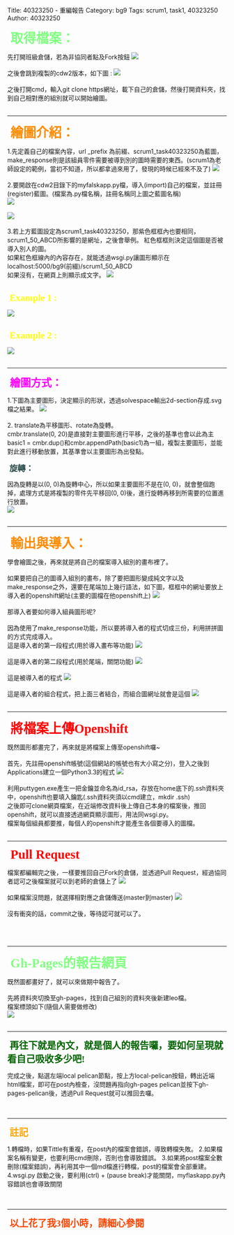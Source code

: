 Title: 40323250 - 重編報告
Category: bg9
Tags: scrum1, task1, 40323250
Author: 40323250

<!-- PELICAN_END_SUMMARY -->
<p><span style="font-size: 22pt; font-family: 'arial black', 'avant garde';">&nbsp;<strong><span style="color: #82FF82;">取得檔案：</span></strong></span></p>
先打開班級倉儲，若為非協同者點及Fork按鈕
<img src="./../files/bg9/40323250/fork_1.png">
</br>
</br>
之後會跳到複製的cdw2版本，如下圖 :
<img src="./../files/bg9/40323250/fork_2.png">
</br>
</br>   
之後打開cmd，輸入git clone https網址，載下自己的倉儲，然後打開資料夾，找到自己相對應的組別就可以開始繪圖。
</br>
</br>
<hr>
<p><span style="font-size: 22pt; font-family: 'arial black', 'avant garde';">&nbsp;<strong><span style="color: #FF8C00;">繪圖介紹：</span></strong></span></p>
1.先定義自己的檔案內容，url _prefix 為前綴、scrum1_task40323250為藍圖，make_response則是該組員零件需要被導到別的圖時需要的東西。(scrum1為老師設定的範例，當初不知道，所以都拿過來用了，發現的時候已經來不及了)
<img src="./../files/bg9/40323250/blueprint.png">
</br>
</br>
2.要開啟在cdw2目錄下的myfalskapp.py檔，導入(import)自己的檔案，並註冊(register)藍圖。(檔案為.py檔名稱，註冊名稱同上圖之藍圖名稱)
</br>
<img src="./../files/bg9/40323250/myflaskapp.png">
</br>
</br>
<img src="./../files/bg9/40323250/register.png">
</br>
</br>
3.若上方藍圖設定為scrum1_task40323250，那紫色框框內也要相同，scrum1_50_ABCD所影響的是網址，之後會舉例。
紅色框框則決定這個圖是否被導入別人的圖。
</br>
如果紅色框線內的內容存在，就能透過wsgi.py讓圖形顯示在 localhost:5000/bg9(前綴)/scrum1_50_ABCD
</br>
如果沒有，在網頁上則顯示成文字。
<img src="./../files/bg9/40323250/print_1.png">
</br>
</br>
<p><span style="font-size: 16pt; font-family: 'arial black', 'avant garde';">&nbsp;<strong><span style="color: #FFFF00;">Example 1 :</span></strong></span></p>
<img src="./../files/bg9/40323250/word.png">
</br>
</br>
<p><span style="font-size: 16pt; font-family: 'arial black', 'avant garde';">&nbsp;<strong><span style="color: #FFFF00;">Example 2 :</span></strong></span></p>
<img src="./../files/bg9/40323250/paint_2.png">
</br>
</br>
<hr>
<p><span style="font-size: 18pt; font-family: 'arial black', 'avant garde';">&nbsp;<strong><span style="color: #FF00FF;">繪圖方式：</span></strong></span></p>
1.下圖為主要圖形，決定顯示的形狀，透過solvespace輸出2d-section存成.svg檔之結果。
<img src="./../files/bg9/40323250/shape.png">
</br>
</br>
2. translate為平移圖形、rotate為旋轉。
</br>
cmbr.translate(0, 20)是直接對主要圖形進行平移，之後的基準也會以此為主
basic1 = cmbr.dup()和cmbr.appendPath(basic1)為一組，複製主要圖形，並能對此進行移動放置，其基準會以主要圖形為出發點。
<p><span style="font-size: 14pt; font-family: 'arial black', 'avant garde';">&nbsp;<strong><span style="color: #2F4F4F;">旋轉：</span></strong></span></p>
因為旋轉是以(0, 0)為旋轉中心，所以如果主要圖形不是在(0, 0)，就會整個跑掉，處理方式是將複製的零件先平移回(0, 0)後，進行旋轉再移到所需要的位置進行放置。
</br>
<img src="./../files/bg9/40323250/position.png">
</br>
</br>
<hr>
<p><span style="font-size: 22pt; font-family: 'arial black', 'avant garde';">&nbsp;<strong><span style="color: #FF8C00;">輸出與導入：</span></strong></span></p>
學會繪圖之後，再來就是將自己的檔案導入組別的畫布裡了。
</br>
</br>
如果要把自己的圖導入組別的畫布，除了要把圖形變成純文字以及make_response之外，還要在尾端加上幾行語法，如下圖，框框中的網址要放上導入者的openshift網址(主要的圖檔在他openshift上)
<img src="./../files/bg9/40323250/make_response.png">
</br>
</br>
那導入者要如何導入組員圖形呢?
</br>
</br>
因為使用了make_response功能，所以要將導入者的程式切成三份，利用拼拼圖的方式完成導入。
</br>
這是導入者的第一段程式(用於導入畫布等功能)
<img src="./../files/bg9/40323250/part1.png">
</br>
</br>
這是導入者的第二段程式(用於尾端，關閉功能)
<img src="./../files/bg9/40323250/part2.png">
</br>
</br>
這是被導入者的程式
<img src="./../files/bg9/40323250/part3.png">
</br>
</br>
這是導入者的組合程式，把上面三者結合，而組合圖網址就會是這個
<img src="./../files/bg9/40323250/part4.png">
</br>
</br>
<hr>
<p><span style="font-size: 22pt; font-family: 'arial black', 'avant garde';">&nbsp;<strong><span style="color: #FF0000;">將檔案上傳Openshift</span></strong></span></p>
既然圖形都畫完了，再來就是將檔案上傳至openshift囉~
</br>
</br>
首先，先註冊openshift帳號(這個網站的帳號也有大小寫之分)，登入之後到Applications建立一個Python3.3的程式
<img src="./../files/bg9/40323250/openshift.png">
</br>
</br>
利用puttygen.exe產生一把金鑰並命名為id_rsa，存放在home底下的.ssh資料夾中，openshift也要填入鑰匙(.ssh資料夾須以cmd建立，mkdir .ssh)
</br>
之後即可clone網頁檔案，在近端修改資料後上傳自己本身的檔案後，推回openshift，就可以直接透過網頁顯示圖形，用法同wsgi.py。
</br>
檔案每個組員都要推，每個人的openshift才能產生各個要導入的圖檔。
</br>
</br>
<hr>
<p><span style="font-size: 22pt; font-family: 'arial black', 'avant garde';">&nbsp;<strong><span style="color: #FF0000;">Pull Request</span></strong></span></p>
檔案都編輯完之後，一樣要推回自己Fork的倉儲，並透過Pull Request，經過協同者認可之後檔案就可以到老師的倉儲上了
<img src="./../files/bg9/40323250/pullrequest_1.png">
</br>
</br>
如果檔案沒問題，就選擇相對應之倉儲傳送(master到master)
<img src="./../files/bg9/40323250/pullrequest_2.png">
</br>
</br>
沒有衝突的話，commit之後，等待認可就可以了。
</br>
</br>
</br>
</br>
<hr>
<p><span style="font-size: 22pt; font-family: 'arial black', 'avant garde';">&nbsp;<strong><span style="color: #82FF82;">Gh-Pages的報告網頁</span></strong></span></p>
既然圖都畫好了，就可以來做期中報告了。
</br>
</br>
先將資料夾切換至gh-pages，找到自己組別的資料夾後新建leo檔。
</br>
檔案標頭如下(隨個人需要做修改)
</br>
<img src="./../files/bg9/40323250/gh.png">
</br>
</br>
<hr>
<p><span style="font-size: 16pt; font-family: 'arial black', 'avant garde';">&nbsp;<strong><span style="color: #006400;">再往下就是內文，就是個人的報告囉，要如何呈現就看自己吸收多少吧!</span></strong></span></p>
完成之後，點選左端local pelican節點，按上方local-pelican按鈕，轉出近端html檔案，即可在post內檢查，沒問題再指向gh-pages pelican並按下gh-pages-pelican後，透過Pull Request就可以推回去囉。
</br>
</br>
</br>
<hr>
<p><span style="font-size: 16pt; font-family: 'arial black', 'avant garde';">&nbsp;<strong><span style="color: #FFA500;">註記</span></strong></span></p>
1.轉檔時，如果Tittle有重複，在post內的檔案會錯誤，導致轉檔失敗。
2.如果檔案名稱有變更，也要利用cmd刪除，否則也會導致錯誤。
3.如果將post檔案全數刪除(檔案錯誤)，再利用其中一個md檔進行轉檔，post的檔案會全部重建。
4.wsgi.py 啟動之後，要利用(ctrl) + (pause break)才能關閉，myflaskapp.py內容錯誤也會導致關閉
</br>
</br>
</br>
<hr>
<p><span style="font-size: 16pt; font-family: 'arial black', 'avant garde';">&nbsp;<strong><span style="color: #FF4500;">以上花了我3個小時，請細心參閱</span></strong></span></p>


